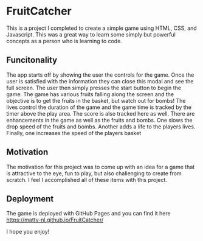 # FruitCatcher
This is a project I completed to create a simple game using HTML, CSS, and Javascript. This was a great way to learn some simply but powerful concepts as a person who is learning to code.

## Funcitonality
The app starts off by showing the user the controls for the game. Once the user is satisfied with the information they can close this modal and see the full screen. The user then simply presses the start button to begin the game. The game has various fruits falling along the screen and the objective is to get the fruits in the basket, but watch out for bombs!
The lives control the duration of the game and the game time is tracked by the timer above the play area. The score is also tracked here as well.
There are enhancements in the game as well as the fruits and bombs. One slows the drop speed of the fruits and bombs. Another adds a life to the players lives. Finally, one increases the speed of the players basket

## Motivation
The motivation for this project was to come up with an idea for a game that is attractive to the eye, fun to play, but also challenging to create from scratch. I feel I accomplished all of these items with this project.

## Deployment
The game is deployed with GitHub Pages and you can find it here https://mattv-nl.github.io/FruitCatcher/

I hope you enjoy!
